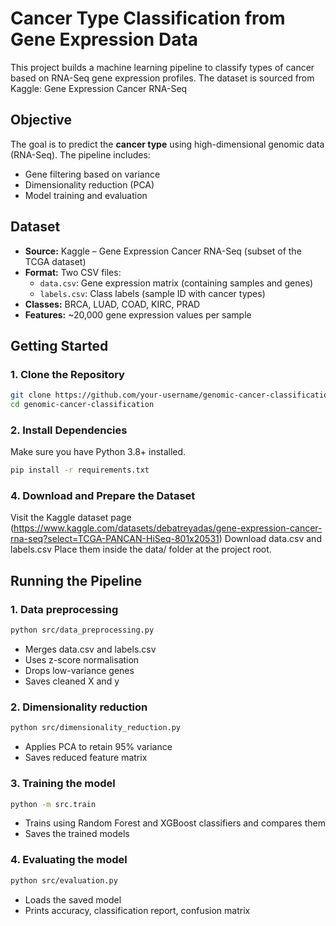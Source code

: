 # Cancer Type Classification from Gene Expression Data

This project builds a machine learning pipeline to classify types of cancer based on RNA-Seq gene expression profiles. The dataset is sourced from Kaggle: Gene Expression Cancer RNA-Seq

## Objective

The goal is to predict the **cancer type** using high-dimensional genomic data (RNA-Seq). The pipeline includes:

- Gene filtering based on variance
- Dimensionality reduction (PCA)
- Model training and evaluation

## Dataset

- **Source:** Kaggle – Gene Expression Cancer RNA-Seq (subset of the TCGA dataset)
- **Format:** Two CSV files:
  - `data.csv`: Gene expression matrix (containing samples and genes)
  - `labels.csv`: Class labels (sample ID with cancer types)
- **Classes:** BRCA, LUAD, COAD, KIRC, PRAD
- **Features:** ~20,000 gene expression values per sample

## Getting Started

### 1. Clone the Repository

```bash
git clone https://github.com/your-username/genomic-cancer-classification.git
cd genomic-cancer-classification
```

### 2. Install Dependencies

Make sure you have Python 3.8+ installed.

```bash
pip install -r requirements.txt
```

### 4. Download and Prepare the Dataset

Visit the Kaggle dataset page (https://www.kaggle.com/datasets/debatreyadas/gene-expression-cancer-rna-seq?select=TCGA-PANCAN-HiSeq-801x20531)
Download data.csv and labels.csv
Place them inside the data/ folder at the project root.

## Running the Pipeline

### 1. Data preprocessing

```bash
python src/data_preprocessing.py
```

- Merges data.csv and labels.csv
- Uses z-score normalisation
- Drops low-variance genes
- Saves cleaned X and y

### 2. Dimensionality reduction

```bash
python src/dimensionality_reduction.py
```

- Applies PCA to retain 95% variance
- Saves reduced feature matrix

### 3. Training the model

```bash
python -m src.train
```

- Trains using Random Forest and XGBoost classifiers and compares them
- Saves the trained models

### 4. Evaluating the model

```bash
python src/evaluation.py
```

- Loads the saved model
- Prints accuracy, classification report, confusion matrix
